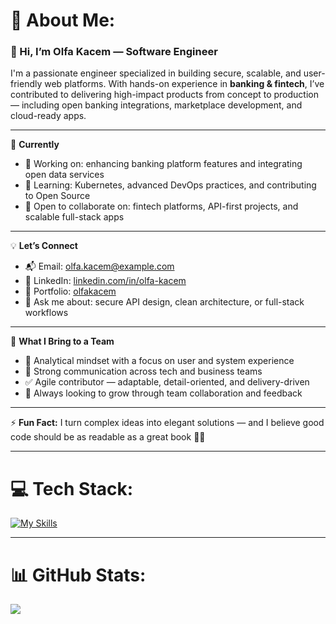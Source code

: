# 💫 About Me:
### 👋 Hi, I’m Olfa Kacem — Software Engineer

I'm a passionate engineer specialized in building secure, scalable, and user-friendly web platforms. With hands-on experience in **banking & fintech**, I’ve contributed to delivering high-impact products from concept to production — including open banking integrations, marketplace development, and cloud-ready apps.

---

🚀 **Currently**  
- 🔭 Working on: enhancing banking platform features and integrating open data services  
- 🌱 Learning: Kubernetes, advanced DevOps practices, and contributing to Open Source  
- 👯 Open to collaborate on: fintech platforms, API-first projects, and scalable full-stack apps

---


💡 **Let’s Connect**  
- 📬 Email: [olfa.kacem@example.com](mailto:olfa.kacem@example.com)  
- 💼 LinkedIn: [linkedin.com/in/olfa-kacem](https://www.linkedin.com/in/olfa-kacem/)
- 💼 Portfolio: [olfakacem](https://olfakacem.netlify.app/)  
- 💬 Ask me about: secure API design, clean architecture, or full-stack workflows

---

🎯 **What I Bring to a Team**  
- 🧠 Analytical mindset with a focus on user and system experience  
- 💬 Strong communication across tech and business teams  
- ✅ Agile contributor — adaptable, detail-oriented, and delivery-driven  
- 🤝 Always looking to grow through team collaboration and feedback

---

⚡ **Fun Fact:** I turn complex ideas into elegant solutions — and I believe good code should be as readable as a great book 📘✨

---



# 💻 Tech Stack:

[![My Skills](https://skillicons.dev/icons?i=java,css,html,docker,kubernetes,git,angular,spring,aws,c,fastapi,flutter,github,jenkins,maven,latex,linux,postman,mongodb,kafka,postgres,cassandra,py,vscode&perline=8)](https://skillicons.dev)


---


# 📊 GitHub Stats:

![](https://github-readme-stats.vercel.app/api/top-langs/?username=olva7&theme=dark&hide_border=false&include_all_commits=false&count_private=false&layout=compact)




